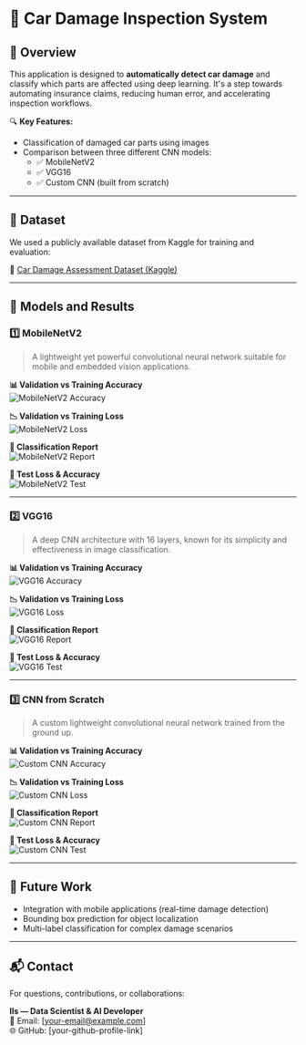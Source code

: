 
# 🚗 Car Damage Inspection System

## 📌 Overview
This application is designed to **automatically detect car damage** and classify which parts are affected using deep learning. It's a step towards automating insurance claims, reducing human error, and accelerating inspection workflows.

🔍 **Key Features:**
- Classification of damaged car parts using images  
- Comparison between three different CNN models:
  - ✅ MobileNetV2
  - ✅ VGG16
  - ✅ Custom CNN (built from scratch)

---

## 📂 Dataset

We used a publicly available dataset from Kaggle for training and evaluation:

🔗 [Car Damage Assessment Dataset (Kaggle)](https://www.kaggle.com/code/hamzamanssor/car-damage-assessment-classify-using-mobilenetv2)

---

## 🧠 Models and Results

### 1️⃣ MobileNetV2
> A lightweight yet powerful convolutional neural network suitable for mobile and embedded vision applications.

**📊 Validation vs Training Accuracy**  
![MobileNetV2 Accuracy](https://github.com/user-attachments/assets/2146cff4-7f6f-4daa-990f-b9f9cc88365b)

**📉 Validation vs Training Loss**  
![MobileNetV2 Loss](https://github.com/user-attachments/assets/9bbcd9d7-8a9f-4c6b-ae3a-fe5290ac28c8)

**🧾 Classification Report**  
![MobileNetV2 Report](https://github.com/user-attachments/assets/945222c2-01a8-4da9-820f-e18bb1670e83)

**🧪 Test Loss & Accuracy**  
![MobileNetV2 Test](https://github.com/user-attachments/assets/43642dac-47c7-47dc-b86f-f7ea70a6c41a)

---

### 2️⃣ VGG16
> A deep CNN architecture with 16 layers, known for its simplicity and effectiveness in image classification.

**📊 Validation vs Training Accuracy**  
![VGG16 Accuracy](https://github.com/user-attachments/assets/7ef19266-9124-482f-bab3-6513ee649d99)

**📉 Validation vs Training Loss**  
![VGG16 Loss](https://github.com/user-attachments/assets/2c67c4b7-f8ea-4601-bea8-b7afa54b9137)

**🧾 Classification Report**  
![VGG16 Report](https://github.com/user-attachments/assets/b5788d3f-b2be-4683-aa39-9b0f1b3fce8c)

**🧪 Test Loss & Accuracy**  
![VGG16 Test](https://github.com/user-attachments/assets/50731dd2-b3e0-4711-a8ca-8e9e58e3ac30)

---

### 3️⃣ CNN from Scratch
> A custom lightweight convolutional neural network trained from the ground up.

**📊 Validation vs Training Accuracy**  
![Custom CNN Accuracy](https://github.com/user-attachments/assets/9f66a661-2dff-4339-9ec2-03af12a4ab28)

**📉 Validation vs Training Loss**  
![Custom CNN Loss](https://github.com/user-attachments/assets/acb9ed5c-f8d3-4a43-96ab-ab8d02ffe6ae)

**🧾 Classification Report**  
![Custom CNN Report](https://github.com/user-attachments/assets/7a02e878-8f6a-4569-8c4f-098e02ee0351)

**🧪 Test Loss & Accuracy**  
![Custom CNN Test](https://github.com/user-attachments/assets/2ab379ef-3840-4f62-8586-f22b04ecfa78)

---

## 🚀 Future Work
- Integration with mobile applications (real-time damage detection)
- Bounding box prediction for object localization
- Multi-label classification for complex damage scenarios

---

## 📬 Contact
For questions, contributions, or collaborations:

**Ils — Data Scientist & AI Developer**  
📧 Email: [your-email@example.com]  
🌐 GitHub: [your-github-profile-link]



